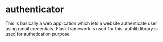# authenticator
This is basically a web application which lets a website authenticate user using gmail credentials.
Flask framework is used for this.
authlib library is used for authetication purpose

